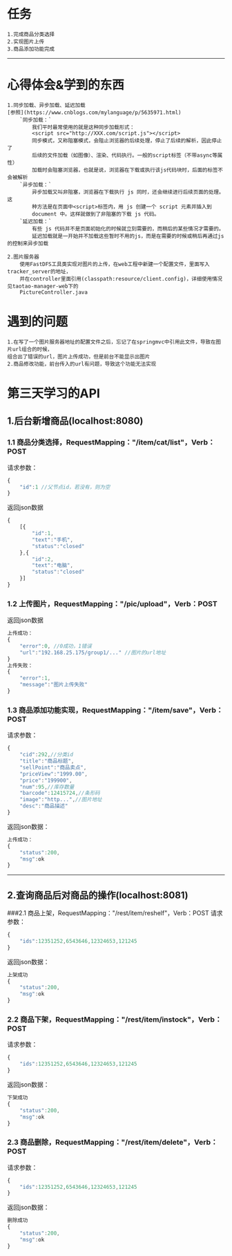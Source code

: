 # 任务
	1.完成商品分类选择
	2.实现图片上传
	3.商品添加功能完成
	
------

# 心得体会&学到的东西
	1.同步加载、异步加载、延迟加载
	[参照](https://www.cnblogs.com/mylanguage/p/5635971.html)
		`同步加载：`
			我们平时最常使用的就是这种同步加载形式：
			<script src="http://XXX.com/script.js"></script>
			同步模式，又称阻塞模式，会阻止浏览器的后续处理，停止了后续的解析，因此停止了
			后续的文件加载（如图像）、渲染、代码执行。一般的script标签（不带async等属性）
			加载时会阻塞浏览器，也就是说，浏览器在下载或执行该js代码块时，后面的标签不会被解析
		`异步加载：`
			异步加载又叫非阻塞，浏览器在下载执行 js 同时，还会继续进行后续页面的处理。这
			种方法是在页面中<script>标签内，用 js 创建一个 script 元素并插入到
			document 中。这样就做到了非阻塞的下载 js 代码。
		`延迟加载：`
			有些 js 代码并不是页面初始化的时候就立刻需要的，而稍后的某些情况才需要的。
			延迟加载就是一开始并不加载这些暂时不用的js，而是在需要的时候或稍后再通过js 的控制来异步加载

	2.图片服务器
		使用FastDFS工具类实现对图片的上传，在web工程中新建一个配置文件，里面写入tracker_server的地址，
		并在controller里面引用(classpath:resource/client.config)，详细使用情况见taotao-manager-web下的
		PictureController.java

# 遇到的问题
	1.在写了一个图片服务器地址的配置文件之后，忘记了在springmvc中引用此文件，导致在图片url组合的时候，
	组合出了错误的url，图片上传成功，但是前台不能显示出图片
	2.商品修改功能，前台传入的url有问题，导致这个功能无法实现


第三天学习的API
=====
##  1.后台新增商品(localhost:8080)
### 1.1 商品分类选择，RequestMapping："/item/cat/list"，Verb：POST
请求参数：
```javascript
{
	"id":1 //父节点id，若没有，则为空
}
```
返回json数据
```javascript
{
	[{
		"id":1,
		"text":"手机",
		"status":"closed"	
	},{
		"id":2,
		"text":"电脑",
		"status":"closed"
	}]
}
```
### 1.2 上传图片，RequestMapping："/pic/upload"，Verb：POST
返回json数据
```javascript
上传成功：
{
	"error":0, //0成功，1错误
	"url":"192.168.25.175/group1/..." //图片的url地址
}
上传失败：
{
	"error":1,
	"message":"图片上传失败"
}
```
### 1.3 商品添加功能实现，RequestMapping："/item/save"，Verb：POST
请求参数：
```javascript
{
	"cid":292,//分类id
	"title":"商品标题",
	"sellPoint":"商品卖点",
	"priceView":"1999.00",
	"price":"199900",
	"num":95,//库存数量
	"barcode":12415724,//条形码
	"image":"http...",//图片地址
	"desc":"商品描述"
}
```
返回json数据：

```javascript
上传成功：
{
	"status":200,
	"msg":ok
}
```
-----
## 2.查询商品后对商品的操作(localhost:8081)
###2.1 商品上架，RequestMapping："/rest/item/reshelf"，Verb：POST
请求参数：
```javascript
{
	"ids":12351252,6543646,12324653,121245
}
```
返回json数据：
```javascript
上架成功
{
	"status":200,
	"msg":ok
}
```
### 2.2 商品下架，RequestMapping："/rest/item/instock"，Verb：POST
请求参数：
```javascript
{
	"ids":12351252,6543646,12324653,121245
}
```
返回json数据：
```javascript
下架成功
{
	"status":200,
	"msg":ok
}
```
### 2.3 商品删除，RequestMapping："/rest/item/delete"，Verb：POST
请求参数：
```javascript
{
	"ids":12351252,6543646,12324653,121245
}
```
返回json数据：
```javascript
删除成功
{
	"status":200,
	"msg":ok
}
```










